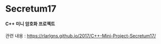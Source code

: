 
Secretum17
=====================================
#### C++ 미니 암호화 프로젝트

관련 내용 : <https://rlarlgns.github.io/2017/C++-Mini-Project-Secretum17/>
